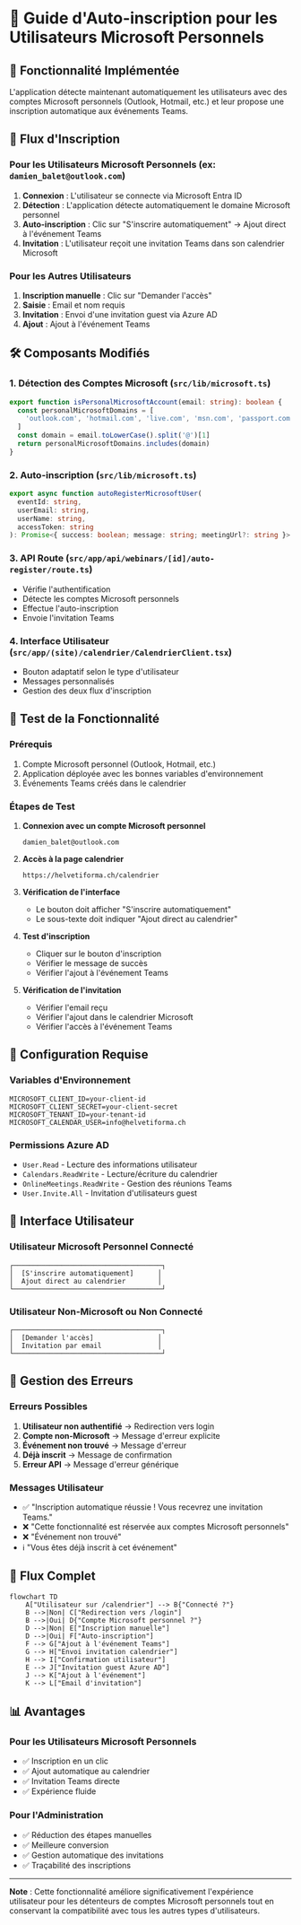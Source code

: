 # 🚀 Guide d'Auto-inscription pour les Utilisateurs Microsoft Personnels

## 🎯 Fonctionnalité Implémentée

L'application détecte maintenant automatiquement les utilisateurs avec des comptes Microsoft personnels (Outlook, Hotmail, etc.) et leur propose une inscription automatique aux événements Teams.

## 🔄 Flux d'Inscription

### **Pour les Utilisateurs Microsoft Personnels** (ex: `damien_balet@outlook.com`)

1. **Connexion** : L'utilisateur se connecte via Microsoft Entra ID
2. **Détection** : L'application détecte automatiquement le domaine Microsoft personnel
3. **Auto-inscription** : Clic sur "S'inscrire automatiquement" → Ajout direct à l'événement Teams
4. **Invitation** : L'utilisateur reçoit une invitation Teams dans son calendrier Microsoft

### **Pour les Autres Utilisateurs**

1. **Inscription manuelle** : Clic sur "Demander l'accès"
2. **Saisie** : Email et nom requis
3. **Invitation** : Envoi d'une invitation guest via Azure AD
4. **Ajout** : Ajout à l'événement Teams

## 🛠️ Composants Modifiés

### **1. Détection des Comptes Microsoft** (`src/lib/microsoft.ts`)
```typescript
export function isPersonalMicrosoftAccount(email: string): boolean {
  const personalMicrosoftDomains = [
    'outlook.com', 'hotmail.com', 'live.com', 'msn.com', 'passport.com'
  ]
  const domain = email.toLowerCase().split('@')[1]
  return personalMicrosoftDomains.includes(domain)
}
```

### **2. Auto-inscription** (`src/lib/microsoft.ts`)
```typescript
export async function autoRegisterMicrosoftUser(
  eventId: string,
  userEmail: string,
  userName: string,
  accessToken: string
): Promise<{ success: boolean; message: string; meetingUrl?: string }>
```

### **3. API Route** (`src/app/api/webinars/[id]/auto-register/route.ts`)
- Vérifie l'authentification
- Détecte les comptes Microsoft personnels
- Effectue l'auto-inscription
- Envoie l'invitation Teams

### **4. Interface Utilisateur** (`src/app/(site)/calendrier/CalendrierClient.tsx`)
- Bouton adaptatif selon le type d'utilisateur
- Messages personnalisés
- Gestion des deux flux d'inscription

## 🧪 Test de la Fonctionnalité

### **Prérequis**
1. Compte Microsoft personnel (Outlook, Hotmail, etc.)
2. Application déployée avec les bonnes variables d'environnement
3. Événements Teams créés dans le calendrier

### **Étapes de Test**

1. **Connexion avec un compte Microsoft personnel**
   ```
   damien_balet@outlook.com
   ```

2. **Accès à la page calendrier**
   ```
   https://helvetiforma.ch/calendrier
   ```

3. **Vérification de l'interface**
   - Le bouton doit afficher "S'inscrire automatiquement"
   - Le sous-texte doit indiquer "Ajout direct au calendrier"

4. **Test d'inscription**
   - Cliquer sur le bouton d'inscription
   - Vérifier le message de succès
   - Vérifier l'ajout à l'événement Teams

5. **Vérification de l'invitation**
   - Vérifier l'email reçu
   - Vérifier l'ajout dans le calendrier Microsoft
   - Vérifier l'accès à l'événement Teams

## 🔧 Configuration Requise

### **Variables d'Environnement**
```env
MICROSOFT_CLIENT_ID=your-client-id
MICROSOFT_CLIENT_SECRET=your-client-secret
MICROSOFT_TENANT_ID=your-tenant-id
MICROSOFT_CALENDAR_USER=info@helvetiforma.ch
```

### **Permissions Azure AD**
- `User.Read` - Lecture des informations utilisateur
- `Calendars.ReadWrite` - Lecture/écriture du calendrier
- `OnlineMeetings.ReadWrite` - Gestion des réunions Teams
- `User.Invite.All` - Invitation d'utilisateurs guest

## 🎨 Interface Utilisateur

### **Utilisateur Microsoft Personnel Connecté**
```
┌─────────────────────────────────────┐
│  [S'inscrire automatiquement]      │
│  Ajout direct au calendrier        │
└─────────────────────────────────────┘
```

### **Utilisateur Non-Microsoft ou Non Connecté**
```
┌─────────────────────────────────────┐
│  [Demander l'accès]                │
│  Invitation par email              │
└─────────────────────────────────────┘
```

## 🚨 Gestion des Erreurs

### **Erreurs Possibles**
1. **Utilisateur non authentifié** → Redirection vers login
2. **Compte non-Microsoft** → Message d'erreur explicite
3. **Événement non trouvé** → Message d'erreur
4. **Déjà inscrit** → Message de confirmation
5. **Erreur API** → Message d'erreur générique

### **Messages Utilisateur**
- ✅ "Inscription automatique réussie ! Vous recevrez une invitation Teams."
- ❌ "Cette fonctionnalité est réservée aux comptes Microsoft personnels"
- ❌ "Événement non trouvé"
- ℹ️ "Vous êtes déjà inscrit à cet événement"

## 🔄 Flux Complet

```mermaid
flowchart TD
    A["Utilisateur sur /calendrier"] --> B{"Connecté ?"}
    B -->|Non| C["Redirection vers /login"]
    B -->|Oui| D{"Compte Microsoft personnel ?"}
    D -->|Non| E["Inscription manuelle"]
    D -->|Oui| F["Auto-inscription"]
    F --> G["Ajout à l'événement Teams"]
    G --> H["Envoi invitation calendrier"]
    H --> I["Confirmation utilisateur"]
    E --> J["Invitation guest Azure AD"]
    J --> K["Ajout à l'événement"]
    K --> L["Email d'invitation"]
```

## 📊 Avantages

### **Pour les Utilisateurs Microsoft Personnels**
- ✅ Inscription en un clic
- ✅ Ajout automatique au calendrier
- ✅ Invitation Teams directe
- ✅ Expérience fluide

### **Pour l'Administration**
- ✅ Réduction des étapes manuelles
- ✅ Meilleure conversion
- ✅ Gestion automatique des invitations
- ✅ Traçabilité des inscriptions

---

**Note** : Cette fonctionnalité améliore significativement l'expérience utilisateur pour les détenteurs de comptes Microsoft personnels tout en conservant la compatibilité avec tous les autres types d'utilisateurs.
